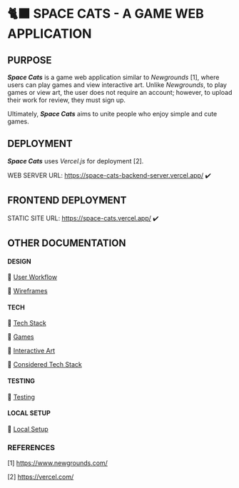 # 🐈‍⬛ SPACE CATS - A GAME WEB APPLICATION

## PURPOSE

_**Space Cats**_ is a game web application similar to _Newgrounds_ [1], where users can play games and view interactive art. Unlike _Newgrounds_, to play games or view art, the user does not require an account; however, to upload their work for review, they must sign up.

Ultimately, _**Space Cats**_ aims to unite people who enjoy simple and cute games.

## DEPLOYMENT

_**Space Cats**_ uses _Vercel.js_ for deployment [2].

WEB SERVER URL: https://space-cats-backend-server.vercel.app/ ✔️

## FRONTEND DEPLOYMENT

STATIC SITE URL: https://space-cats.vercel.app/ ✔️

## OTHER DOCUMENTATION

#### DESIGN

🦄 [User Workflow](docs/design/user_flow.md)

🦄 [Wireframes](docs/design/wireframes.md)

#### TECH

🦄 [Tech Stack](docs/tech/stack/tech_stack.md)

🦄 [Games](docs/tech/creative/games.md)

🦄 [Interactive Art](docs/tech/creative/art.md)

🦄 [Considered Tech Stack](docs/tech/stack/considered_tech.md)

#### TESTING

🦄 [Testing](docs/tech/testing/testing.md)

#### LOCAL SETUP

🦄 [Local Setup](docs/setup/local_setup.md)

### REFERENCES

[1] https://www.newgrounds.com/

[2] https://vercel.com/
